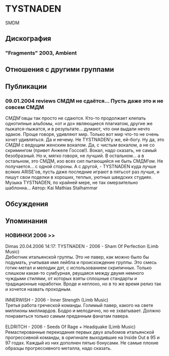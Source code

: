 # TYSTNADEN

SMDM

## Дискография

### "Fragments" 2003, Ambient




## Отношения с другими группами


## Публикации

### 09.01.2004 reviews СМДМ не сдаётся… Пусть даже это и не совсем СМДМ

СМДМ'овцы так просто не сдаются. Кто-то продолжает клепать однотипные альбомы, «от и до» являющиеся плагиатом, другие же пыжатся-пыжатся, и в результате… думают, что они выдали нечто эдакое. Проще говоря, удивляют мир. Только вот мир что-то не очень хочет удивляться. Да и нечему. Не TYSTNADEN’у же, ей-богу. Ну да, это СМДМ с ведущим женским вокалом. Да, с _чистым_ вокалом, а не со скримингом (привет Анжеле Госсов!). Вокал, надо сказать, не самый безобразный. Но и, мягко говоря, не лучший. В остальном… а в остальном, это СМДМ, изо всех сил пытающийся не быть СМДМ’ом. Не получается… с одной стороны. А с другой, - TYSTNADEN куда лучше всяких ARISE’ов, пусть даже последние играют в пятьсот раз лучше, и пишут свои поделки в хороших, теплых, уютных шведских студиях. Музыка TYSTNADEN, по крайней мере, не так омерзительно шаблонна…
Автор: Kai Mathias Stalhammar


## Обсуждения


## Упоминания

### НОВИНКИ 2006 &gt;&gt;

Dimas 20.04.2006 14:17:
TYSTNADEN - 2006 - Sham Of Perfection (Limb Music)<BR>Дебютник итальянской группы. Это не павер, как можно было бы подумать, учитывая имя лейбла и происхождение группы. Это смесь готик-метал и мелодик дэт, с использованием скрипичных. Только слишком какая-то сумбурная, рвущаяся между двумя немного чуждыми стилями, от которых взяты сплошные стандарты и традиционные наработки. Вроде и неплохо, но в то же время релиз так и хочется назвать проходным.<BR><BR>INNERWISH - 2006 - Inner Strength (Limb Music)<BR>Третья работа греческой команды. Голимый павер, какого на свете миллионы миллиардов. Бодро и мелодично, но не зхватывает. Должно понравиться только самым преданным фанатам павера.<BR><BR>ELDRITCH - 2006 - Seeds Of Rage + Headquake (Limb Music)<BR>Ремастированные переиздания первых двух альбомов итальянской прогрессивной команды, в оригинале выходившие на Inside Out в 95 и 97 годах. Каждый из них дополнен пятью бонусами. Не самые плохие образцы прогрессивного металла, надо сказать.


